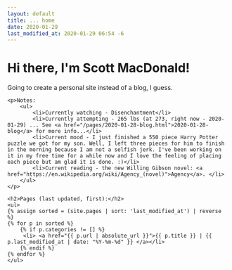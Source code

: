 ```yaml
---
layout: default
title: ... home
date: 2020-01-29
last_modified_at: 2020-01-29 06:54 -6
---
```

<div class="blurb">
	<h1>Hi there, I'm Scott MacDonald!</h1>	
	<p>Going to create a personal site instead of a blog, I guess.</p>	

	<p>Notes:
		<ul>
			<li>Currently watching - Disenchantment</li>
			<li>Currently attempting - 265 lbs (at 273, right now - 2020-01-29) ... See <a href="/pages/2020-01-28-blog.html">2020-01-28-blog</a> for more info...</li>
			<li>Current mood - I just finished a 550 piece Harry Potter puzzle we got for my son. Well, I left three pieces for him to finish in the morning because I am not a selfish jerk. I've been working on it in my free time for a while now and I love the feeling of placing each piece but am glad it is done. :)</li>
			<li>Current reading - the new Willing Gibson novel: <a href="https://en.wikipedia.org/wiki/Agency_(novel)">Agency</a>. </li>
		</ul>
	</p>

	<h2>Pages (last updated, first):</h2>
	<ul>
	{% assign sorted = (site.pages | sort: 'last_modified_at') | reverse %}
	{% for p in sorted %}
		{% if p.categories != [] %}
	  	 <li> <a href="{{ p.url | absolute_url }}">{{ p.title }} | {{ p.last_modified_at | date: "%Y-%m-%d" }} </a></li>
		{% endif %}
 	{% endfor %}
	</ul>

</div><!-- /.blurb -->
